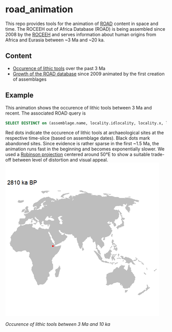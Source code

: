 # road_animation
 This repo provides tools for the animation of <a href="http://www.roceeh.uni-tuebingen.de/roadweb/smarty_road_simple_search.php" target="_blank">ROAD</a> content in space and time. The ROCEEH out of Africa Database (ROAD) is being assembled since 2008 by the <a href="http://www.roceeh.net" target="_blank">ROCEEH</a> and serves information about human origins from Africa and Eurasia between ~3 Ma and ~20 ka. 

## Content
 - <a href="/lithics" target="_blank">Occurence of lithic tools</a> over the past 3 Ma 
 - <a href="/input" target="_blank">Growth of the ROAD database</a> since 2009 animated by the first creation of assemblages
 
## Example
 This animation shows the occurence of lithic tools between 3 Ma and recent. The associated ROAD query is  
  ```sql
 SELECT DISTINCT on (assemblage.name, locality.idlocality, locality.x, locality.y, query_age_min, query_age_max, age_comments) assemblage.name, locality.idlocality, locality.x, locality.y, query_age_min, query_age_max, age_comments FROM assemblage, locality,all_age(0,3000000) as (locality varchar,assemblage int, assemblage_name varchar,query_age_min int, query_age_max int, age_comments varchar) WHERE ((locality.idlocality = assemblage.locality_idlocality and (assemblage.category ilike '%raw material%' or assemblage.category ilike '%technology%' or assemblage.category ilike '%typology%')) and locality = assemblage.locality_idlocality and assemblage = assemblage.idassemblage) ORDER BY locality.idlocality
 ``` 
 Red dots indicate the occurence of lithic tools at archaeological sites at the respective time-slice (based on assemblage dates). Black dots mark abandoned sites. Since evidence is rather sparse in the first ~1.5 Ma, the animation runs fast in the beginning and becomes exponentially slower. 
 We used a <a href="https://geography.wisc.edu/maplibrary/the-robinson-projection/" target="_blank">Robinson projection</a> centered around 50°E to show a suitable trade-off between level of distortion and visual appeal. 
  ![Fast animation of human tool use](/lithics/road_lithics3MaEXP_30sec_30fps.gif)
 
 *Occurence of lithic tools between 3 Ma and 10 ka*